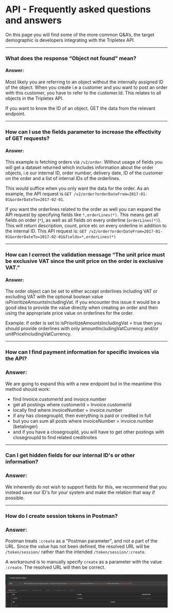 # API - Frequently asked questions and answers

On this page you will find some of the more common Q&A’s, the target demographic is developers integrating with the Tripletex API.

---

### What does the response “Object not found” mean?

#### Answer:

Most likely you are referring to an object without the internally assigned ID of the object. When you create i.e a customer and you want to post an order with this customer, you have to refer to the customer.Id. This relates to all objects in the Tripletex API.

If you want to know the ID of an object, GET the data from the relevant endpoint.

---

### How can I use the fields parameter to increase the effectivity of GET requests?

#### Answer:

This example is fetching orders via `/v2/order`. WIthout usage of fields you will get a dataset returned which includes information about the order objects, i.e our internal ID, order number, delivery date, ID of the customer on the order and a list of internal IDs of the orderlines.

This would suffice when you only want the data for the order. As an example, the API request is `GET /v2/order?orderDateFrom=2017-01-01&orderDateTo=2017-02-01`.

If you want the orderlines related to the order as well you can expand the API request by specifying fields like `*,orderLines(*)`. This means get all fields on order (`*`), as well as all fields on every orderline (`orderLines(*)`). This will return description, count, price etc on every orderline in addition to the internal ID. This API request is: `GET /v2/order?orderDateFrom=2017-01-01&orderDateTo=2017-02-01&fields=*,orderLines(*)`

---

### How can I correct the validation message “The unit price must be exclusive VAT since the unit price on the order is exclusive VAT.”

#### Answer:

The order object can be set to either accept orderlines including VAT or excluding VAT with the optional boolean value isPrioritizeAmountsIncludingVat. If you encounter this issue it would be a good idea to provide the value directly when creating an order and then using the appropriate price value on orderlines for the order.

Example:
if order is set to isPrioritizeAmountsIncludingVat = true then you should provide orderlines with only amountIncludingVatCurrency and/or unitPriceIncludingVatCurrency.

---

### How can I find payment information for specific invoices via the API?

### Answer:

We are going to expand this with a new endpoint but in the meantime this method should work:

- find Invoice.customerId and invoice.number
- get all postings where customerId = Invoice.customerId
- locally find where invoiceNumber = invoice.number
- if any has closegroupId, then everything is paid or credited in full
- but you can sum all posts where invoiceNumber = invoice.number (betalinger)
- and if you have a closegroupId, you will have to get other postings with closegroupId to find related creditnotes

---

### Can I get hidden fields for our internal ID's or other information?

### Answer:

We inherently do not wish to support fields for this, we recommend that you instead save our ID's for your system and make the relation that way if possible.

---

### How do I create session tokens in Postman?

### Answer:

Postman treats `:create` as a "Postman parameter", and not a part of the URL. Since the value has not been defined, the resolved URL will be `/token/session/` rather than the intended `/token/session/:create`.

A workaround is to manually specify `create` as a parameter with the value `:create`. The resolved URL will then be correct.

![Postman parameter workaround](assets/postman-parameters.png)
